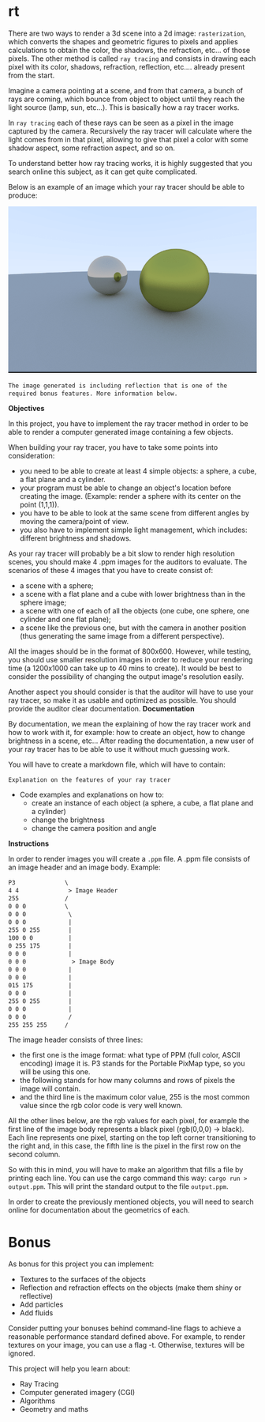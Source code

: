 # rt

There are two ways to render a 3d scene into a 2d image: ``rasterization``, which converts the shapes and geometric figures to pixels and applies calculations to obtain the color, the shadows, the refraction, etc... of those pixels. The other method is called ``ray tracing`` and consists in drawing each pixel with its color, shadows, refraction, reflection, etc.... already present from the start.

Imagine a camera pointing at a scene, and from that camera, a bunch of rays are coming, which bounce from object to object until they reach the light source (lamp, sun, etc...). This is basically how a ray tracer works.

In ``ray tracing`` each of these rays can be seen as a pixel in the image captured by the camera. Recursively the ray tracer will calculate where the light comes from in that pixel, allowing to give that pixel a color with some shadow aspect, some refraction aspect, and so on.

To understand better how ray tracing works, it is highly suggested that you search online this subject, as it can get quite complicated.

Below is an example of an image which your ray tracer should be able to produce:

![raytrace](/img/raytrace.png)

    The image generated is including reflection that is one of the required bonus features. More information below.

**Objectives**

In this project, you have to implement the ray tracer method in order to be able to render a computer generated image containing a few objects.

When building your ray tracer, you have to take some points into consideration:

- you need to be able to create at least 4 simple objects: a sphere, a cube, a flat plane and a cylinder.
- your program must be able to change an object's location before creating the image. (Example: render a sphere with its center on the point (1,1,1)).
- you have to be able to look at the same scene from different angles by moving the camera/point of view.
- you also have to implement simple light management, which includes: different brightness and shadows.

As your ray tracer will probably be a bit slow to render high resolution scenes, you should make 4 .ppm images for the auditors to evaluate. The scenarios of these 4 images that you have to create consist of:

- a scene with a sphere;
- a scene with a flat plane and a cube with lower brightness than in the sphere image;
- a scene with one of each of all the objects (one cube, one sphere, one cylinder and one flat plane);
- a scene like the previous one, but with the camera in another position (thus generating the same image from a different perspective).

All the images should be in the format of 800x600. However, while testing, you should use smaller resolution images in order to reduce your rendering time (a 1200x1000 can take up to 40 mins to create). It would be best to consider the possibility of changing the output image's resolution easily.

Another aspect you should consider is that the auditor will have to use your ray tracer, so make it as usable and optimized as possible. You should provide the auditor clear documentation.
**Documentation**

By documentation, we mean the explaining of how the ray tracer work and how to work with it, for example: how to create an object, how to change brightness in a scene, etc... After reading the documentation, a new user of your ray tracer has to be able to use it without much guessing work.

You will have to create a markdown file, which will have to contain:

    Explanation on the features of your ray tracer
- Code examples and explanations on how to:
    - create an instance of each object (a sphere, a cube, a flat plane and a cylinder)
    - change the brightness
    - change the camera position and angle

**Instructions**

In order to render images you will create a ``.ppm`` file. A .ppm file consists of an image header and an image body. Example:
```
P3              \
4 4              > Image Header
255             /
0 0 0           \
0 0 0            \
0 0 0            |
255 0 255        |
100 0 0          |
0 255 175        |
0 0 0            |
0 0 0             > Image Body
0 0 0            |
0 0 0            |
015 175          |
0 0 0            |
255 0 255        |
0 0 0            |
0 0 0            /
255 255 255     /
```
The image header consists of three lines:

- the first one is the image format: what type of PPM (full color, ASCII encoding) image it is. P3 stands for the Portable PixMap type, so you will be using this one.
- the following stands for how many columns and rows of pixels the image will contain.
- and the third line is the maximum color value, 255 is the most common value since the rgb color code is very well known.

All the other lines below, are the rgb values for each pixel, for example the first line of the image body represents a black pixel (rgb(0,0,0) -> black). Each line represents one pixel, starting on the top left corner transitioning to the right and, in this case, the fifth line is the pixel in the first row on the second column.

So with this in mind, you will have to make an algorithm that fills a file by printing each line. You can use the cargo command this way: ``cargo run > output.ppm``. This will print the standard output to the file ``output.ppm``.

In order to create the previously mentioned objects, you will need to search online for documentation about the geometrics of each.
# Bonus

As bonus for this project you can implement:

- Textures to the surfaces of the objects
- Reflection and refraction effects on the objects (make them shiny or reflective)
- Add particles
- Add fluids

Consider putting your bonuses behind command-line flags to achieve a reasonable performance standard defined above. For example, to render textures on your image, you can use a flag -t. Otherwise, textures will be ignored.

This project will help you learn about:

- Ray Tracing
- Computer generated imagery (CGI)
- Algorithms
- Geometry and maths
